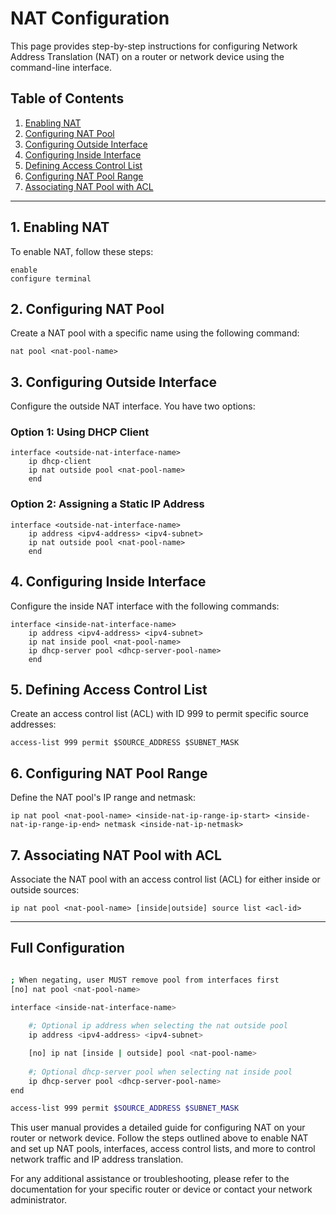# NAT Configuration

This page provides step-by-step instructions for configuring Network Address Translation (NAT) on a router or network device using the command-line interface.

## Table of Contents

1. [Enabling NAT](#enabling-nat)
2. [Configuring NAT Pool](#configuring-nat-pool)
3. [Configuring Outside Interface](#configuring-outside-interface)
4. [Configuring Inside Interface](#configuring-inside-interface)
5. [Defining Access Control List](#defining-access-control-list)
6. [Configuring NAT Pool Range](#configuring-nat-pool-range)
7. [Associating NAT Pool with ACL](#associating-nat-pool-with-acl)

---

## 1. Enabling NAT <a name="enabling-nat"></a>

To enable NAT, follow these steps:

```shell
enable
configure terminal
```

## 2. Configuring NAT Pool <a name="configuring-nat-pool"></a>

Create a NAT pool with a specific name using the following command:

```config
nat pool <nat-pool-name>
```

## 3. Configuring Outside Interface <a name="configuring-outside-interface"></a>

Configure the outside NAT interface. You have two options:

### Option 1: Using DHCP Client

```config
interface <outside-nat-interface-name>
    ip dhcp-client
    ip nat outside pool <nat-pool-name>
    end
```

### Option 2: Assigning a Static IP Address

```config
interface <outside-nat-interface-name>
    ip address <ipv4-address> <ipv4-subnet>
    ip nat outside pool <nat-pool-name>
    end
```

## 4. Configuring Inside Interface <a name="configuring-inside-interface"></a>

Configure the inside NAT interface with the following commands:

```config
interface <inside-nat-interface-name>
    ip address <ipv4-address> <ipv4-subnet>
    ip nat inside pool <nat-pool-name>
    ip dhcp-server pool <dhcp-server-pool-name>
    end
```

## 5. Defining Access Control List <a name="defining-access-control-list"></a>

Create an access control list (ACL) with ID 999 to permit specific source addresses:

```config
access-list 999 permit $SOURCE_ADDRESS $SUBNET_MASK
```

## 6. Configuring NAT Pool Range <a name="configuring-nat-pool-range"></a>

Define the NAT pool's IP range and netmask:

```config
ip nat pool <nat-pool-name> <inside-nat-ip-range-ip-start> <inside-nat-ip-range-ip-end> netmask <inside-nat-ip-netmask>
```

## 7. Associating NAT Pool with ACL <a name="associating-nat-pool-with-acl"></a>

Associate the NAT pool with an access control list (ACL) for either inside or outside sources:

```config
ip nat pool <nat-pool-name> [inside|outside] source list <acl-id>
```

---

## Full Configuration

```bash

; When negating, user MUST remove pool from interfaces first
[no] nat pool <nat-pool-name>

interface <inside-nat-interface-name>
    
    #; Optional ip address when selecting the nat outside pool
    ip address <ipv4-address> <ipv4-subnet>

    [no] ip nat [inside | outside] pool <nat-pool-name>
    
    #; Optional dhcp-server pool when selecting nat inside pool
    ip dhcp-server pool <dhcp-server-pool-name>
end

access-list 999 permit $SOURCE_ADDRESS $SUBNET_MASK

```

This user manual provides a detailed guide for configuring NAT on your router or network device. Follow the steps outlined above to enable NAT and set up NAT pools, interfaces, access control lists, and more to control network traffic and IP address translation.

For any additional assistance or troubleshooting, please refer to the documentation for your specific router or device or contact your network administrator.
